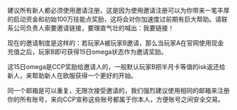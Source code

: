 建议所有新人都必须使用邀请注册，这是因为使用邀请注册可以为你带来一笔丰厚的启动资金和初始100万技能点奖励，这将会对你加速度过前期有巨大帮助。请联系公司负责人索要邀请链接，要理直气壮的喊出：我要链接！

现在的邀请制度是这样的：若玩家A被玩家B邀请，那么当玩家A在官网使用现金充值之后，玩家B即可获得15日omega状态作为邀请奖励。

这15日omega是CCP奖励给邀请人的，一般默认玩家B把半月卡等值的isk返还给新人，来帮助新人在欧服获得一个更好的开始。

同一个邮箱是可以重复，无限次接受邀请的，我们强烈建议使用相同的邮箱来注册你的所有账号，来向CCP宣称这些账号都属于你本人，方便账号之间安全交易。
